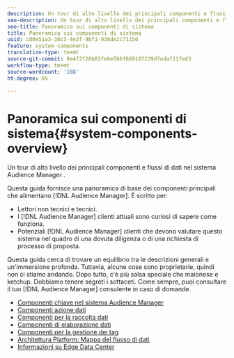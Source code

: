 ```yaml
---
description: Un tour di alto livello dei principali componenti e flussi di dati nel sistema Audience Manager .
seo-description: Un tour di alto livello dei principali componenti e flussi di dati nel sistema Audience Manager .
seo-title: Panoramica sui componenti di sistema
title: Panoramica sui componenti di sistema
uuid: cd0e51a3-38c3-4e3f-9bf1-938de2c71156
feature: system components
translation-type: tm+mt
source-git-commit: 9e4f2f26b83fe6e5b6f669107239d7edaf11fed3
workflow-type: tm+mt
source-wordcount: '188'
ht-degree: 0%

---
```



# Panoramica sui componenti di sistema{#system-components-overview}

Un tour di alto livello dei principali componenti e flussi di dati nel sistema Audience Manager .

<!-- 

c_compintro.xml

 -->

Questa guida fornisce una panoramica di base dei componenti principali che alimentano [!DNL Audience Manager]. È scritto per:

* Lettori non tecnici e tecnici.
* I [!DNL Audience Manager] clienti attuali sono curiosi di sapere come funziona.
* Potenziali [!DNL Audience Manager] clienti che devono valutare questo sistema nel quadro di una dovuta diligenza o di una richiesta di processo di proposta.

Questa guida cerca di trovare un equilibrio tra le descrizioni generali e un&#39;immersione profonda. Tuttavia, alcune cose sono proprietarie, quindi non ci stiamo andando. Dopo tutto, c&#39;è più salsa speciale che maionese e ketchup. Dobbiamo tenere segreti i sottaceti. Come sempre, puoi consultare il tuo [!DNL Audience Manager] consulente in caso di domande.

* [Componenti chiave nel  sistema Audience Manager](/help/using/reference/system-components/components-stack.md)
* [Componenti azione dati](/help/using/reference/system-components/components-data-action.md)
* [Componenti per la raccolta dati](/help/using/reference/system-components/components-data-collection.md)
* [Componenti di elaborazione dati](/help/using/reference/system-components/components-data-processing.md)
* [Componenti per la gestione dei tag](/help/using/reference/system-components/components-tag-management.md)
* [Architettura Platform: Mappa del flusso di dati](/help/using/reference/system-components/components-platform-architecture.md)
* [Informazioni su Edge Data Center](/help/using/reference/system-components/components-edge.md)

